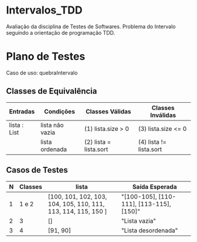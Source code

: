 # Intervalos_TDD
Avaliação da disciplina de Testes de Softwares.
Problema do Intervalo seguindo a orientação de programação TDD.

# Plano de Testes
Caso de uso: quebraIntervalo

## Classes de Equivalência
| Entradas          | Condições        | Classes Válidas        | Classes Inválidas       |
| ----------------- | ---------------- | ---------------------- | ----------------------- |
| lista : List<int> | lista não vazia  | (1) lista.size > 0     | (3) lista.size <= 0     |
|                   | lista ordenada   | (2) lista = lista.sort | (4) lista != lista.sort |

## Casos de Testes
| N  | Classes  | lista                                                         | Saída Esperada                           |
|--- | -------- | ------------------------------------------------------------- | ---------------------------------------- |
| 1  | 1 e 2    | [100, 101, 102, 103, 104, 105, 110, 111, 113, 114, 115, 150 ] | "[100-105], [110-111], [113-115], [150]" |
| 2  | 3        | []                                                            | "Lista vazia"                            |
| 3  | 4        | [91, 90]                                                      | "Lista desordenada"                      |
